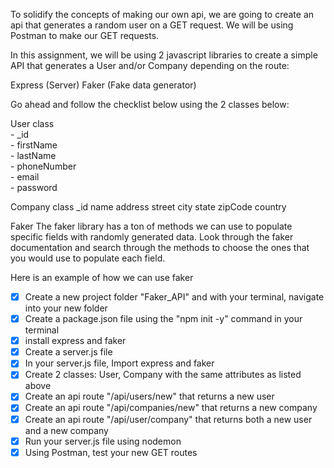 To solidify the concepts of making our own api, we are going to create an api that generates a random user on a GET request. We will be using Postman to make our GET requests.

In this assignment, we will be using 2 javascript libraries to create a simple API that generates a User and/or Company depending on the route:

Express (Server)
Faker (Fake data generator)

Go ahead and follow the checklist below using the 2 classes below:

User class
<br />  - _id
<br />- firstName
<br />- lastName
<br />- phoneNumber
<br />- email
<br />- password

Company class
    _id
    name
    address
    street
    city
    state
    zipCode
    country

Faker
The faker library has a ton of methods we can use to populate specific fields with randomly generated data. Look through the faker documentation and search through the methods to choose the ones that you would use to populate each field.

Here is an example of how we can use faker

- [x] Create a new project folder "Faker_API" and with your terminal, navigate into your new folder
- [x] Create a package.json file using the "npm init -y" command in your terminal
- [x] install express and faker
- [x] Create a server.js file
- [x] In your server.js file, Import express and faker
- [x] Create 2 classes: User, Company with the same attributes as listed above
- [x] Create an api route "/api/users/new" that returns a new user
- [x] Create an api route "/api/companies/new" that returns a new company
- [x] Create an api route "/api/user/company" that returns both a new user and a new company
- [x] Run your server.js file using nodemon
- [x] Using Postman, test your new GET routes